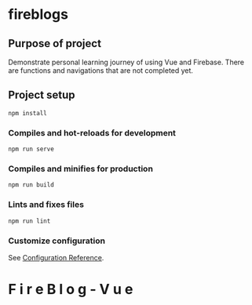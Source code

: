 # fireblogs

## Purpose of project
Demonstrate personal learning journey of using Vue and Firebase. There are functions and navigations that are not completed yet.

## Project setup
```
npm install
```

### Compiles and hot-reloads for development
```
npm run serve
```

### Compiles and minifies for production
```
npm run build
```

### Lints and fixes files
```
npm run lint
```

### Customize configuration
See [Configuration Reference](https://cli.vuejs.org/config/).
#   F i r e B l o g - V u e 
 
